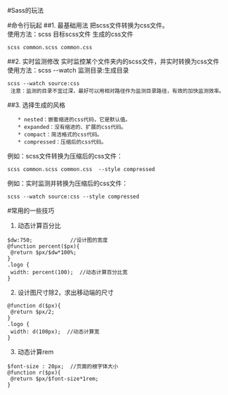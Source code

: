 #Sass的玩法

#命令行玩起
##1. 最基础用法
把scss文件转换为css文件。<br/>
使用方法：scss 目标scss文件 生成的css文件
```
scss common.scss common.css
```
##2. 实时监测修改
实时监控某个文件夹内的scss文件，并实时转换为css文件<br/>
使用方法：scss --watch 监测目录:生成目录
```
scss --watch source:css
 注意：监测的目录不宜过深，最好可以用相对路径作为监测目录路径，有效的加快监测效率。
```
##3. 选择生成的风格
```
　　* nested：嵌套缩进的css代码，它是默认值。
　　* expanded：没有缩进的、扩展的css代码。
　　* compact：简洁格式的css代码。
　　* compressed：压缩后的css代码。
```
例如：scss文件转换为压缩后的css文件：
```
scss common.scss common.css  --style compressed
```
例如：实时监测并转换为压缩后的css文件：
```
scss --watch source:css --style compressed
```
#常用的一些技巧
1. 动态计算百分比
```
$dw:750;            //设计图的宽度
@function percent($px){
 @return $px/$dw*100%;
}
.logo {
 width: percent(100);  //动态计算百分比宽
}
```
2. 设计图尺寸除2，求出移动端的尺寸 
```
@function d($px){
 @return $px/2;
}
.logo {
 width: d(100px);  //动态计算宽
}
```
3. 动态计算rem
```
$font-size : 20px;  //页面的根字体大小
@function r($px){
 @return $px/$font-size*1rem;
}
```




